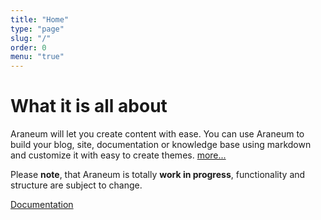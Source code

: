 ```yaml
---
title: "Home"
type: "page"
slug: "/"
order: 0
menu: "true"
---
```


# What it is all about

Araneum will let you create content with ease.
You can use Araneum to build your blog, site, documentation or knowledge base using markdown and customize it with easy to create themes. [more...](about)

Please **note**, that Araneum is totally **work in progress**, functionality and structure are subject to change.

<a href="cat/docs" class="btn btn-outline home-docs-link">Documentation</a>
